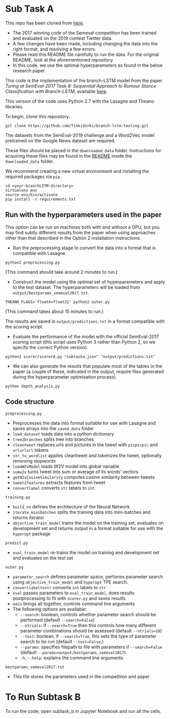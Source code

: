 # Sub Task A

This repo has been cloned from [here](https://github.com/kochkinaelena/branchLSTM).
- The 2017 winning code of the Semeval competition has been trained and evaluated on the 2019 contest Twitter data. 
- A few changes have been made, including changing the data into the right format, and resolving a few errors. 
- Please read this README file carefully to run the data. For the original README, look at the aforementioned repository.
- In this code, we use the optimal hyperparameters as found in the below research paper. 

This code is the implementation of the branch-LSTM model from the paper
*Turing at SemEval-2017 Task 8: Sequential Approach to Rumour Stance
Classification with Branch-LSTM*, available [here](
https://www.aclweb.org/anthology/S/S17/S17-2083.pdf).

This version of the code uses Python 2.7 with the Lasagne and Theano libraries.


To begin, clone this repository.
```
git clone https://github.com/Tinkidinki/branch-lstm-testing.git
```

The datasets from the SemEval-2019  challenge and a Word2Vec model pretrained on the Google News dataset are required.

These files should be placed in the `downloaded_data` folder.
Instructions for acquiring these files may be found in the [README](downloaded_data/README.md) inside the `downloaded_data` folder.

We recommend creating a new virtual environment and installing the required packages via `pip`.
```
cd <your-branchLSTM-directory>
virtualenv env
source env/bin/activate
pip install -r requirements.txt
```

## Run with the hyperparameters used in the paper

This option can be run on machines both with and without a GPU, but you may find subtly different results from the paper when using approaches other than that described in the Option 2 installation instructions.

* Run the preprocessing stage to convert the data into a format that is compatible with Lasagne.
```
python2 preprocessing.py
```
(This command should take around 2 minutes to run.)
* Construct the model using the optimal set of hyperparameters and apply to the test dataset. The hyperparameters will be loaded from `output/bestparams_semeval2017.txt`.
```
THEANO_FLAGS='floatX=float32' python2 outer.py
```
(This command takes about 15 minutes to run.)

The results are saved in `output/predictions.txt` in a format compatible with the scoring script.
* Evaluate the performance of the model with the official SemEval-2017 scoring script (this script uses Python 3 rather than Python 2, so we specify the correct Python version).
```
python3 scorer/scorerA.py "subtaska.json" "output/predictions.txt"
```
* We can also generate the results that populate most of the tables in the paper (a couple of these, indicated in the output, require files generated during the hyperparameter optimisation process).
```
python depth_analysis.py
```



## Code structure

`preprocessing.py`
  * Preprocesses the data into format suitable for use with Lasagne and saves arrays into the `saved_data` folder
  * `load_dataset` loads data into a python dictionary
  * `tree2branches` splits tree into branches
  * `cleantweet` replaces urls and pictures in the tweet with `picpicpic` and `urlurlurl` tokens
  * `str_to_wordlist` applies cleantweet and tokenizes the tweet, optionally removing stopwords
  * `loadW2vModel` loads W2V model into global variable
  * `sumw2v` turns tweet into sum or average of its words' vectors
  * `getW2vCosineSimilarity` computes cosine similarity between tweets
  * `tweet2features` extracts features from tweet
  * `convertlabel` converts `str` labels to `int`

`training.py`
  * `build_nn` defines the architecture of the Neural Network
  * `iterate_minibatches` splits the training data into mini-batches and returns iterator
  * `objective_train_model` trains the model on the training set, evaluates on development set and returns output in a format suitable for use with the `hyperopt` package

`predict.py`
  * `eval_train_model` re-trains the model on training and development set and evaluates on the test set

`outer.py`
  * `parameter_search` defines parameter space, performs parameter search using `objective_train_model` and `hyperopt` TPE search.
  * `convertlabeltostr` converts `int` labels to `str`
  * `eval` passes parameters to `eval_train_model`, does results postprocessing to fit with `scorer.py` and saves results
  * `main` brings all together, controls command line arguments
  * The following options are available:
    * `--search`: boolean, controls whether parameter search should be performed (default `--search=False`)
    * `--ntrials`: if `--search=True` then this controls how many different parameter combinations should be assessed (default `--ntrials=10`)
    * `--test`: boolean, if `--search=True`, this sets the type of parameter search to be run (default `--test=False`;)
    * `--params`: specifies filepath to file with parameters if `--search=False` (default `--params=output/bestparams_semeval2017`)
    * `-h`, `--help`: explains the command line arguments


`bestparams_semeval2017.txt`
  * This file stores the parameters used in the competition and paper
  
  # To Run Subtask B

To run the code, open subtask_b in Jupyter Notebook and run all the cells.  


